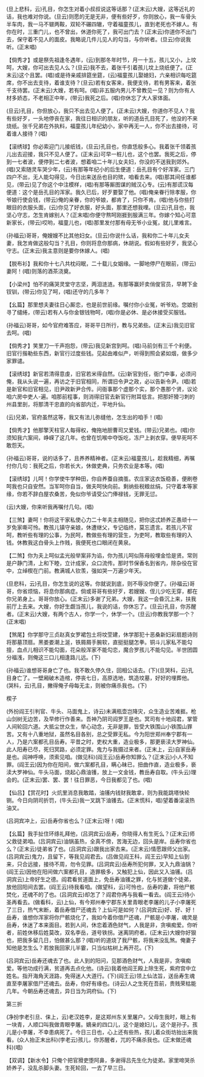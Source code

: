 <!-- { "loadSidebar": true } -->
(旦上悲科，云)孔目，你怎生对着小叔叔说这等话那？(正末云)大嫂，这等近礼的话，我也难对你说。(旦云)则愿的无是无非，便有些好歹，你则放心，我一车骨头半车肉，我一马不皲两鞍，双轮不碾四辙，守着福童孩儿，直到老死也不嫁人。有你在时，三重门儿，也不曾出，休道你死了，我可出门去？(正末云)你道你不出门去，保守着不见人的面皮。我略说几件儿见人的勾当，与你听者。(旦云)你说我听。(正末唱)

【倘秀才】或是祭先祖逢冬遇年，(云)到那冬年时节，月一十五，孩儿又小，上坟呵，大嫂，你可出去见人么？(旦云)我不去，着张千引着孩儿坟上烧纸便了。(正末云)这个且罢。(唱)或是待亲戚排筵坐筵，(云)福童孩儿娶媳妇，六亲相识每吃筵席，你不出去支待，着谁支待？(旦云)若有女客来，我便支待，若有男客来，着张千支待罢。(正末云)大嫂，若有呵。(唱)非五服内男儿不曾教见一见？则为你有人材多娇态，不老相正中年，(带云)我死之后。(唱)你休忘了大人家体面。

(旦云)孔目，你但放心，我只不出去见人便了。(正未云)大嫂，你道你不见人？我有些好歹，一头地停丧在家，我往日相识的朋友，听的道岳孔目死了，他没的不来烧纸。张千兄弟在外执料，福童孩儿年纪幼小，家中再无一人，你不出去接待，可着谁人接待？(唱)

【滚绣球】你必索迎门儿接纸钱，(旦云)孔目也，你直恁般多心。我着张千领着孩儿出去迎接，我只不见人便了。(正末云)可早一桩儿也，这个也罢。我死之后，停到一七者波，便停到二七者波，想着咱二十年儿女夫妇，你没的不送我到郊外。(唱)又索随灵车哭少年，(云)有那等年纪小的后生便道：岳孔目有个好浑家。三门四户不出，无人能勾得见，今日出来送岳也目的殡，咱看去来。(唱)那其间任谁都见，(带云)见了你这个中注模样，(唱)有那等厮图谋的贼汉心专。(云)有那谎汉每便道：这个是岳孔目的浑家。我久已后，好歹要娶了他。(唱)俺亲眷行除孝服，你爷娘行使会钱，(带云)俺的亲眷，你的爷娘，都肯了，只你不肯。(唱)他与你些打眼目的衣服头面，(云)你见了好衣服，好头面，那里还想我哩。(旦云)孔目也，我坚心守志，怎生肯嫁别人？(正末唱)你便守熬呵刚捱到服满三年。你嫁个知心可意新家长，(带云)哎哟，福童儿也，(唱)那里发付那有母无爷小业冤，就儿里难言。

(孙福云)哥哥，俺嫂嫂不比其他妇女。(旦云)你说什么话，我和你二十年儿女夫妻，我怎肯做这般勾当？孔目，你则将息你那病，休胡说。假如有些好歹，我坚心守志。(正末云)我主意则是要你休嫁人。(唱)

【脱布衫】我和你十七八共枕闷眠，二十载儿女姻缘。一脚地停尸在眼前，(带云)妻阿！(唱)则落的酒茶浇奠。

【小梁州】怕不的痛哭灵堂守志坚，两泪涟涟。有那等赢奸卖俏俊官员，早聘下金钗钏，(带云)你见了呵，(唱)还守的几多年？

【幺篇】那里想夫妻往日心厮恋，也是前世前缘。嘱付你小业冤，听爷劝。您娘别寻了缱绻，(带云)若有人与你金银钱物呵，(唱)你是必休、是必休接受买服钱。

(孙福云)哥哥，如今官府难答应，哥哥平日所行，教与兄弟些。(正末云)我见旧官去呵。(唱)

【倘秀才】笑里刀一千声抱怨，(带云)我见新宫到呵。(唱)马前剑有三千个利便。旧官行揩勒些东西，新官行过度些钱。见起由难似产，听得到照会紧如烟，做多少家罪谴。

【滚绣球】新官若清得意虔，旧官若米得自然。(云)新官到任，衙门中事，必须问俺，我从头说一遍，再访之于旧官相同，所谓旧令尹之政，必以告新令尹。(唱)若是新官和旧官相见，旧尹政新尹合传。问衙事那个虚那个实，那个愚那个贤，议论咱六房中吏人-遍。咱那前程事，则消得旧官去新官行附耳低言。把那奸猾刁刺的州县里剖，将那清干忠直的向省部内迁，平地升仙。

(云)兄弟，官府虽然这等，我又有法儿弥缝他，怎生出的咱手！(唱)

【倘秀才】他那擎天柱官人每得权，俺拖地胆曹司又爱钱。(带云)兄弟也。(唱)你须知我六案间，峥嵘了这几年。也曾在饥喉中夺饭吃，冻尸上剥衣穿。便早死呵不敢怨天。

(孙福云)哥哥，说的话多了，且养养精神者。(正末云)福童孩儿，趁我精细，再嘱付你几句：我死之后，你若长大，休做吏典，只务农业是本等。(唱)

【滚绣球】儿呵！你学使牛学种田，你自养蚕自摘茧。农庄家这衣饭稳善，便刷卷呵我也只自安然。当军呵你自当，做夫呵快向前。剩纳些税粮丝绢，只守着本等家缘，你若不辞白屋农桑苦，免似你爷请受公门俸禄钱，无罪无愆。

(云)大嫂，你来听我再嘱付几句。(唱)

【三煞】妻呵！你将这干家私使心力二十年夫主相随见，把你这忒娇养正愚顽十一岁免家嘶可怜。教孩儿镇守亲娘，休遭继父，专记临终，莫忘遗言。若孩儿不官呵，教听些有理的公事，为民呵，教做些有理的营生，为吏呵，教取些有理的入钱。休教我这白骨头上作贱，我便死也口眼闭在黄泉。

【二煞】你为夫上呵似孟光般举案非为谄，你为孩儿呵似陈母般埋金恰是贤。常则是户静门清，上和下睦，立计成家，众口流传。那时节保香名到省内，除杂役在官中，立绰楔在门前。教满城人钦羡，强如哭一万遍少年天。

(旦悲科，云)孔目，你怎生说的这等。你就说到底，则不辱没你便了。(孙福云)哥哥，你省烦恼，将息你那病症。倘或哥哥有些好歹，若嫂嫂、侄儿少吃无穿，都在你兄弟身上。哥哥你放心。(正末云)多谢了兄弟。大嫂，我这一会昏沉上来，扶我前厅上去来。大嫂，你好生觑当孩儿，我说的话，你休忘了。(旦云)孔目，你苏醒者。(正末云)大嫂，有两个古人，你学一个，休学一个。(旦云)你教我学那一个？(正末唱)

【煞尾】你学那守三贞赵真女罗裙包土将坟茔建，休学那犯十恶桑新妇彩扇题诗则将那墓顶扇。黑娄娄潮上涎，铁屑屑手腕软，直挺挺腿怎拳。铜斗儿家私不能勾擅，血点儿相识不能勾面，花朵般浑家不能勾恋，魔合罗孩儿不能勾见。半世团圆分福浅，则俺这三口儿相逢路儿远。(下)

(孙福云)谁想哥哥身亡了也。我不敢久停久住，回相公话去。(下)(旦哭科，云)孔目身亡了。一壁厢破木造棺，停丧七日，高原选地，筑造坟墓，好好的埋葬他。(哭科，云)孔目，撇得俺子母每无主，则被你痛杀我也。(下)

楔子

(外扮阎王引判官、牛头、马面鬼上，诗云)未满瓶壶岂降灾，众生造业苦难捱。枪山剑树无边苦，及早修行作善来。吾神乃阴司阎罗王是也。冥司有十地阎君，掌管人间轮回六道。大抵尘世众生，举心动念，无非是罪，皆受大铁围山小铁围山罪苦。又有十八重地狱，虽然名目各别，总之受罪无私。今为阳世郑州奉宁郡有一人，乃是六案都孔目岳寿。平昔之时，吏权大重，造业极多，那更亵渎大罗神仙。此人阳寿已尽，死归冥路，必须定罪。鬼力与我摄过来者。(正末上，云)自家岳寿是也。阎神呼唤，须索见咱。(做见科)(阎王云)岳寿你知罪么？(正末云)小人不知罪。(阎王云)因为你在阳间，做六案都孔目，瞒心昧已，扭曲作直，造业极多，亵渎大罗神仙。牛头马面，烧起心鼎油镬，放上一文金钱，教岳寿自取。(牛头云)理会的。(正末云)罢、罢、罢！往日罪恶，今日我都见了也。(唱)

【仙吕】【赏花时】火炕里消息我敢踏，油镬内钱财我敢拿，则为我能跳塔快轮铡。今日向阴司折罚，(牛头云)我一叉跳下油镬去。(正末慌科，唱)望着番滚滚热油叉。

(吕洞宾冲上，云)岳寿你省也么？(正末云)呀！(唱)

【幺篇】我手扯住环绦礼拜他，(吕洞宾云)岳寿，你晓得人有生死么？(正末云)师父救徒弟咱。(吕洞宾云)油锅虽热，全真不傍，苦海无边，回头是岸。岳寿你省也么？(正末云)徒弟省了也。(吕洞宾云)跟我出家去来。(正末云)情愿跟师父出家。(吕洞宾云)鬼力，且留下，等我见阎君去。(吕做见阎王科，阎王云)早知上仙到来，只合远接，接待不周，勿令见罪。(吕洞宾云)岳寿所犯何罪，叉入九鼎油锅？(阎王云)因他在阳间做六案都孔目，造罪极多，又触犯上仙，因此又入油镬。(吕洞宾云)上帝好生之德。阎君看贫道面上，免岳寿油镬之罪，化与贫道做个徒弟，放他回阳间去罢。(阎王云)待我看咱。(做望科，云)可怜也，岳寿的妻，将他尸骸焚化，还魂不的了也。(吕洞宾云)却怎了？阎君你再与我看一看去。(阎王云)待小圣再看去。(做看科，云)上仙，有今郑州奉宁郡东关里青眼老李屠的儿子小李屠死了三日，热气末断，着岳寿借尸还魂去？上仙可是如何？(吕洞宾云)好、好、好！岳寿，谁想你浑家将你尸骸烧化了，我如今着你借尸还魂，尸骸是小李屠，魂灵是岳寿，休迷了本来面目。若到人间，休恋着酒色财气，人我是非，贪嗔痴爱。你听者，前姓休移后姓莫改，双名李岳，道号铁拐。迷离阴府者。(正末云)大嫂你好狠也，把我多留几日，怕做甚么那？(唱)听的道烧了我尸骸，将我来没乱煞。俺妻子知他是怎生么？若放我回家儿半霎，只当似枯树上再开花。(下)

(吕洞宾云)岳寿还魂去了也。此人到的阳问，见那酒色财气，人我是非，贪嗔痴爱。等他功成行满，贫道再去点化他。(诗云)我着他阎王殿上除生死，紫府宫中立姓名。指开海角天涯路，免得迷人大道行。(下)(阎王云)领上仙法旨，送岳寿生魂直至李屠家借尸还魂去。岳寿，你好有缘也。(诗云)人之生死在吾前，贵贱荣枯能几年。今朝岳寿还魂去，异日当为洞府仙。(下)


第三折

(净扮孛老引旦、俫上，云)老汉姓李，是这郑州东关里屠户。父母生我时，眼上有一块青，人顺口叫我做青眼李屠。嫡亲的四口儿，这个是媳妇儿，这个是孙子。孩儿是小李屠，不幸患病死了。今日三日也，心上还有些热，孩儿着众街坊抬出来我看。(众人抬正末出科)(孛老云)孩儿，你苏醒者，兀的不痛杀我也。(正末做还魂科)(唱)

【双调】【新水令】只俺个把官猾吏堕阿鼻，多谢得吕先生化为徒弟。家里啼哭杀娇养子，没乱杀脚头妻。生死轮回，一去了早三日。

